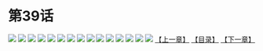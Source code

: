 # 第39话
![](https://s2.baozimh.com/scomic/yuekanshaonuyeqijun-chunquan/0/43-qd0y/1.jpg)
![](https://s2.baozimh.com/scomic/yuekanshaonuyeqijun-chunquan/0/43-qd0y/2.jpg)
![](https://s2.baozimh.com/scomic/yuekanshaonuyeqijun-chunquan/0/43-qd0y/3.jpg)
![](https://s2.baozimh.com/scomic/yuekanshaonuyeqijun-chunquan/0/43-qd0y/4.jpg)
![](https://s2.baozimh.com/scomic/yuekanshaonuyeqijun-chunquan/0/43-qd0y/5.jpg)
![](https://s2.baozimh.com/scomic/yuekanshaonuyeqijun-chunquan/0/43-qd0y/6.jpg)
![](https://s2.baozimh.com/scomic/yuekanshaonuyeqijun-chunquan/0/43-qd0y/7.jpg)
![](https://s2.baozimh.com/scomic/yuekanshaonuyeqijun-chunquan/0/43-qd0y/8.jpg)
![](https://s2.baozimh.com/scomic/yuekanshaonuyeqijun-chunquan/0/43-qd0y/9.jpg)
![](https://s2.baozimh.com/scomic/yuekanshaonuyeqijun-chunquan/0/43-qd0y/10.jpg)
![](https://s2.baozimh.com/scomic/yuekanshaonuyeqijun-chunquan/0/43-qd0y/11.jpg)
![](https://s2.baozimh.com/scomic/yuekanshaonuyeqijun-chunquan/0/43-qd0y/12.jpg)
![](https://s2.baozimh.com/scomic/yuekanshaonuyeqijun-chunquan/0/43-qd0y/13.jpg)
![](https://s2.baozimh.com/scomic/yuekanshaonuyeqijun-chunquan/0/43-qd0y/14.jpg)
![](https://s2.baozimh.com/scomic/yuekanshaonuyeqijun-chunquan/0/43-qd0y/15.jpg)
[【上一章】](./38.md)
[【目录】](./README.md)
[【下一章】](./40.md)
